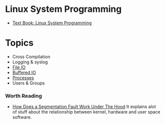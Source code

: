 # Linux System Programming

- [Text Book: Linux System Programming](https://www.oreilly.com/library/view/linux-system-programming/9781449341527/ch01.html)

# Topics
- Cross Compilation
- Logging & syslog
- [File IO](<3.File IO>)
- [Buffered IO](<4.Buffered IO>) 
- [Processes](<5.Processes>)
- Users & Groups

### Worth Reading
- [How Does a Segmentation Fault Work Under The Hood](https://unix.stackexchange.com/questions/257598/how-does-a-segmentation-fault-work-under-the-hood) It explains alot of stuff about the relationship between kernel, hardware and user space software.
